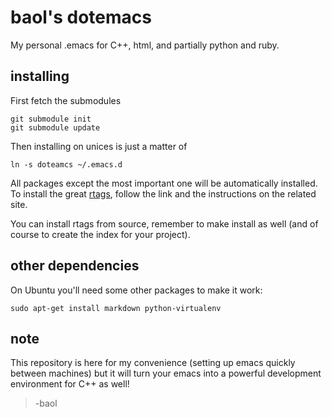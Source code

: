 # baol's dotemacs

My personal .emacs for C++, html, and partially python and ruby.

## installing

First fetch the submodules

    git submodule init
    git submodule update

Then installing on unices is just a matter of

    ln -s doteamcs ~/.emacs.d

All packages except the most important one will be automatically
installed.  To install the great
[rtags](https://github.com/Andersbakken/rtags), follow the link and
the instructions on the related site.

You can install rtags from source, remember to make install as
well (and of course to create the index for your project).

## other dependencies

On Ubuntu you'll need some other packages to make it work:

    sudo apt-get install markdown python-virtualenv

## note

This repository is here for my convenience (setting up emacs quickly
between machines) but it will turn your emacs into a powerful
development environment for C++ as well!

> -baol
